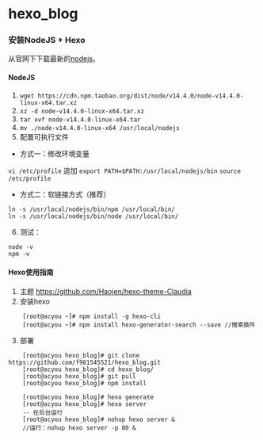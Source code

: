 # hexo_blog

### 安装NodeJS + Hexo
从官网下下载最新的[nodejs](http://nodejs.cn/)。

#### NodeJS
1. `wget https://cdn.npm.taobao.org/dist/node/v14.4.0/node-v14.4.0-linux-x64.tar.xz`
2. `xz -d node-v14.4.0-linux-x64.tar.xz`
3. `tar xvf node-v14.4.0-linux-x64.tar`
4. `mv ./node-v14.4.0-linux-x64 /usr/local/nodejs`
5. 配置可执行文件
- 方式一：修改环境变量

`vi /etc/profile`
追加
`export PATH=$PATH:/usr/local/nodejs/bin`
`source /etc/profile`
- 方式二：软链接方式（推荐）
```
ln -s /usr/local/nodejs/bin/npm /usr/local/bin/
ln -s /usr/local/nodejs/bin/node /usr/local/bin/
```
6. 测试：
```
node -v
npm -v
```
 
#### Hexo使用指南
1. 主题
https://github.com/Haojen/hexo-theme-Claudia
2. 安装hexo
```
	[root@acyou ~]# npm install -g hexo-cli
	[root@acyou ~]# npm install hexo-generator-search --save //搜索插件
```
3. 部署
```
	[root@acyou hexo_blog]# git clone https://github.com/f981545521/hexo_blog.git
	[root@acyou hexo_blog]# cd hexo_blog/
	[root@acyou hexo_blog]# git pull
	[root@acyou hexo_blog]# npm install
	
	[root@acyou hexo_blog]# hexo generate
	[root@acyou hexo_blog]# hexo server
	-- 在后台运行
	[root@acyou hexo_blog]# nohup hexo server &
    //运行：nohup hexo server -p 80 &
```

 